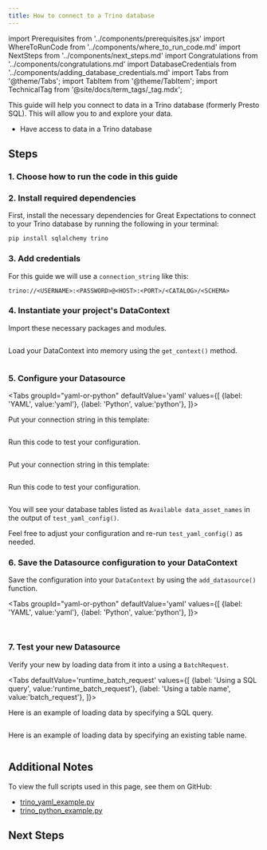 ```yaml
---
title: How to connect to a Trino database
---
```

import Prerequisites from '../components/prerequisites.jsx'
import WhereToRunCode from '../components/where_to_run_code.md'
import NextSteps from '../components/next_steps.md'
import Congratulations from '../components/congratulations.md'
import DatabaseCredentials from '../components/adding_database_credentials.md'
import Tabs from '@theme/Tabs';
import TabItem from '@theme/TabItem';
import TechnicalTag from '@site/docs/term_tags/_tag.mdx';

This guide will help you connect to data in a Trino database (formerly Presto SQL).
This will allow you to <TechnicalTag tag="validation" text="Validate" /> and explore your data.

<Prerequisites>

- Have access to data in a Trino database

</Prerequisites>

## Steps

### 1. Choose how to run the code in this guide

<WhereToRunCode />

### 2. Install required dependencies

First, install the necessary dependencies for Great Expectations to connect to your Trino database by running the following in your terminal:

```console
pip install sqlalchemy trino
```

### 3. Add credentials

<DatabaseCredentials />

For this guide we will use a `connection_string` like this:

```
trino://<USERNAME>:<PASSWORD>@<HOST>:<PORT>/<CATALOG>/<SCHEMA>
```

### 4. Instantiate your project's DataContext

Import these necessary packages and modules.

```python file=../../../../tests/integration/docusaurus/connecting_to_your_data/database/trino_yaml_example.py#L1-L4
```

Load your DataContext into memory using the `get_context()` method.

```python file=../../../../tests/integration/docusaurus/connecting_to_your_data/database/trino_yaml_example.py#L17
```

### 5. Configure your Datasource

<Tabs
  groupId="yaml-or-python"
  defaultValue='yaml'
  values={[
  {label: 'YAML', value:'yaml'},
  {label: 'Python', value:'python'},
  ]}>

<TabItem value="yaml">

Put your connection string in this template:

```python file=../../../../tests/integration/docusaurus/connecting_to_your_data/database/trino_yaml_example.py#L19-L33
```

Run this code to test your configuration.

```python file=../../../../tests/integration/docusaurus/connecting_to_your_data/database/trino_yaml_example.py#L42
```

</TabItem>

<TabItem value="python">

Put your connection string in this template:

```python name="tests/integration/docusaurus/connecting_to_your_data/database/trino_python_example.py datasource_config"
```

Run this code to test your configuration.

```python name="tests/integration/docusaurus/connecting_to_your_data/database/trino_python_example.py test_yaml_config"
```

</TabItem>

</Tabs>

You will see your database tables listed as `Available data_asset_names` in the output of `test_yaml_config()`.

Feel free to adjust your configuration and re-run `test_yaml_config()` as needed.

### 6. Save the Datasource configuration to your DataContext

Save the configuration into your `DataContext` by using the `add_datasource()` function.

<Tabs
  groupId="yaml-or-python"
  defaultValue='yaml'
  values={[
  {label: 'YAML', value:'yaml'},
  {label: 'Python', value:'python'},
  ]}>

<TabItem value="yaml">

```python file=../../../../tests/integration/docusaurus/connecting_to_your_data/database/trino_yaml_example.py#L44
```

</TabItem>

<TabItem value="python">

```python name="tests/integration/docusaurus/connecting_to_your_data/database/trino_python_example.py add_datasource"
```

</TabItem>

</Tabs>

### 7. Test your new Datasource

Verify your new <TechnicalTag tag="datasource" text="Datasource" /> by loading data from it into a <TechnicalTag tag="validator" text="Validator" /> using a `BatchRequest`.

<Tabs
  defaultValue='runtime_batch_request'
  values={[
  {label: 'Using a SQL query', value:'runtime_batch_request'},
  {label: 'Using a table name', value:'batch_request'},
  ]}>

<TabItem value="runtime_batch_request">

Here is an example of loading data by specifying a SQL query.

```python file=../../../../tests/integration/docusaurus/connecting_to_your_data/database/trino_yaml_example.py#L47-L60
```

</TabItem>

<TabItem value="batch_request">

Here is an example of loading data by specifying an existing table name.

```python file=../../../../tests/integration/docusaurus/connecting_to_your_data/database/trino_yaml_example.py#L66-L77
```

</TabItem>

</Tabs>

<Congratulations />

## Additional Notes

To view the full scripts used in this page, see them on GitHub:

- [trino_yaml_example.py](https://github.com/great-expectations/great_expectations/blob/develop/tests/integration/docusaurus/connecting_to_your_data/database/trino_yaml_example.py)
- [trino_python_example.py](https://github.com/great-expectations/great_expectations/blob/develop/tests/integration/docusaurus/connecting_to_your_data/database/trino_python_example.py)

## Next Steps

<NextSteps />
